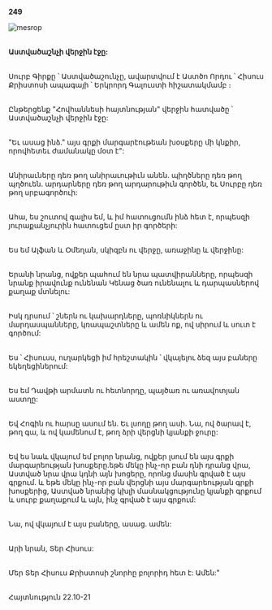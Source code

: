 **249**

![mesrop](https://volamar.ru/audio_video/foto/01/detbible/B514.BMP)

\
**Աստվածաշնչի վերջին էջը:**

\
Սուրբ Գիրքը ՝ Աստվածաշունչը, ավարտվում է Աստծո Որդու ՝ Հիսուս Քրիստոսի ապագայի ՝ Երկրորդ Գալուստի հիշատակմամբ ։

\
Ընթերցենք "Հովհաննեսի հայտնության" վերջին հատվածը ՝ Աստվածաշնչի վերջին էջը:

\
"Եւ ասաց ինձ." այս գրքի մարգարէութեան խօսքերը մի կնքիր, որովհետեւ ժամանակը մօտ է":

\
Անիրաւները դեռ թող անիրաւութիւն անեն. պիղծները դեռ թող պղծուեն. արդարները դեռ թող արդարութիւն գործեն, եւ Սուրբը դեռ թող սրբագործուի:

\
Ահա, ես շուտով գալիս եմ, և իմ հատուցումն ինձ հետ է, որպեսզի յուրաքանչյուրին հատուցեմ ըստ իր գործերի:

\
Ես եմ Ալֆան և Օմեղան, սկիզբն ու վերջը, առաջինը և վերջինը:

\
Երանի նրանց, ովքեր պահում են նրա պատվիրանները, որպեսզի նրանք իրավունք ունենան Կենաց ծառ ունենալու և դարպասներով քաղաք մտնելու:

\
Իսկ դրսում ՝ շներն ու կախարդները, պոռնիկներն ու մարդասպանները, կռապաշտները և ամեն ոք, ով սիրում և սուտ է գործում:

\
Ես ՝ Հիսուսս, ուղարկեցի իմ հրեշտակին ՝ վկայելու ձեզ այս բաները եկեղեցիներում:

\
Ես եմ Դավթի արմատն ու հետնորդը, պայծառ ու առավոտյան աստղը:

\
Եվ Հոգին ու հարսը ասում են. Եւ լսողը թող ասի. Նա, ով ծարավ է, թող գա, և ով կամենում է, թող ձրի վերցնի կյանքի ջուրը:

\
Եվ ես նաև վկայում եմ բոլոր նրանց, ովքեր լսում են այս գրքի մարգարեության խոսքերը.եթե մեկը ինչ-որ բան դնի դրանց վրա, Աստված նրա վրա կդնի այն խոցերը, որոնց մասին գրված է այս գրքում. և եթե մեկը ինչ-որ բան վերցնի այս մարգարեության գրքի խոսքերից, Աստված նրանից կխլի մասնակցությունը կյանքի գրքում և սուրբ քաղաքում և այն, ինչ գրված է այս գրքում:

\
Նա, ով վկայում է այս բաները, ասաց. ամեն:

\
Արի նրան, Տեր Հիսուս:

\
Մեր Տեր Հիսուս Քրիստոսի շնորհը բոլորիդ հետ է: Ամեն:"

\
Հայտնություն 22.10-21

